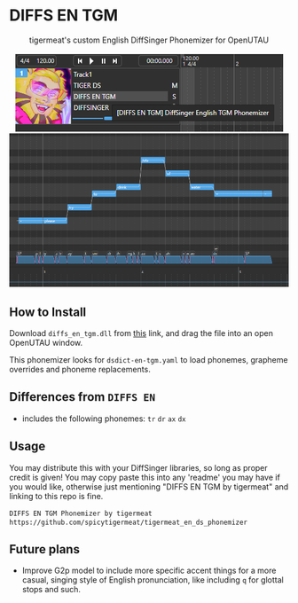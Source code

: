 # DIFFS EN TGM
<p align="center">
  tigermeat's custom English DiffSinger Phonemizer for OpenUTAU<br><br>
  <img src="src/tgmphonemizer.png" title="Screenshot of tigermeat phonemizer in OpenUTAU"><br>
  
  <img src="src/pinuroll.png" title="Screenshot of OpenUTAU's Piano Roll using DIFFS EN TGM">
</p>

## How to Install

Download `diffs_en_tgm.dll` from [this](https://github.com/spicytigermeat/tigermeat_en_ds_phonemizer/releases/download/v1.0.0/diffs_en_tgm.dll) link, and drag the file into an open OpenUTAU window.

This phonemizer looks for `dsdict-en-tgm.yaml` to load phonemes, grapheme overrides and phoneme replacements.

## Differences from `DIFFS EN`

- includes the following phonemes: `tr` `dr` `ax` `dx`

## Usage

You may distribute this with your DiffSinger libraries, so long as proper credit is given! You may copy paste this into any 'readme' you may have if you would like, otherwise just mentioning "DIFFS EN TGM by tigermeat" and linking to this repo is fine.
```
DIFFS EN TGM Phonemizer by tigermeat
https://github.com/spicytigermeat/tigermeat_en_ds_phonemizer
```

## Future plans

- Improve G2p model to include more specific accent things for a more casual, singing style of English pronunciation, like including `q` for glottal stops and such.
